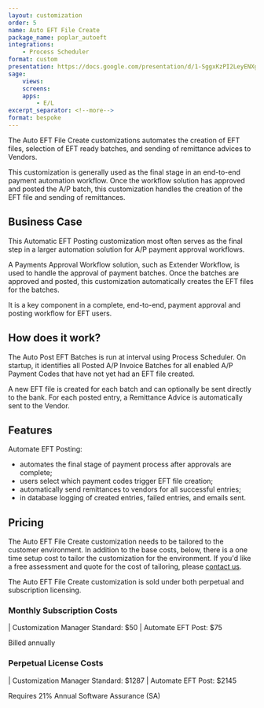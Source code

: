 ```yaml
---
layout: customization
order: 5
name: Auto EFT File Create
package_name: poplar_autoeft
integrations:
    - Process Scheduler
format: custom
presentation: https://docs.google.com/presentation/d/1-SggxKzPI2LeyENXgaW6ws4okfISKtgCBIMN_gCQpJo/edit?usp=sharing
sage:
    views:
    screens:
    apps:
        - E/L
excerpt_separator: <!--more-->
format: bespoke
---
```


The Auto EFT File Create customizations automates the creation of EFT files,
selection of EFT ready batches, and sending of remittance advices to Vendors.

This customization is generally used as the final stage in an end-to-end
payment automation workflow.  Once the workflow solution has approved and
posted the A/P batch, this customization handles the creation of the EFT file
and sending of remittances.
<!--more-->

## Business Case

This Automatic EFT Posting customization most often serves as the final step in
a larger automation solution for A/P payment approval workflows.

A Payments Approval Workflow solution, such as Extender Workflow, is used to
handle the approval of payment batches. Once the batches are approved and
posted, this customization automatically creates the EFT files for the batches.

It is a key component in a complete, end-to-end, payment approval and posting
workflow for EFT users.

## How does it work?

The Auto Post EFT Batches is run at interval using Process Scheduler. On
startup, it identifies all Posted A/P Invoice Batches for all enabled A/P
Payment Codes that have not yet had an EFT file created.  

A new EFT file is created for each batch and can optionally be sent directly to
the bank.  For each posted entry, a Remittance Advice is automatically sent to
the Vendor.

## Features

Automate EFT Posting:

- automates the final stage of payment process after approvals are complete;
- users select which payment codes trigger EFT file creation;
- automatically send remittances to vendors for all successful entries;
- in database logging of created entries, failed entries, and emails sent.

## Pricing

The Auto EFT File Create customization needs to be tailored to the customer
environment.  In addition to the base costs, below, there is a one time 
setup cost to tailor the customization for the environment.  If you'd like
a free assessment and quote for the cost of tailoring, please 
<a href="mailto:chris@poplars.dev">contact us</a>.

The Auto EFT File Create customization is sold under both perpetual and
subscription licensing.

### Monthly Subscription Costs

| Customization Manager Standard: $50
| Automate EFT Post: $75

Billed annually

### Perpetual License Costs

| Customization Manager Standard: $1287
| Automate EFT Post: $2145

Requires 21% Annual Software Assurance (SA)

